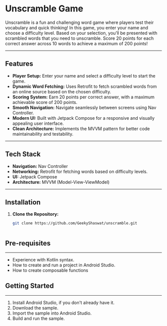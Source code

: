 # Unscramble Game

Unscramble is a fun and challenging word game where players test their vocabulary and quick thinking! In this game, you enter your name and choose a difficulty level. Based on your selection, you’ll be presented with scrambled words that you need to unscramble. Score 20 points for each correct answer across 10 words to achieve a maximum of 200 points!

---

## Features

- **Player Setup:** Enter your name and select a difficulty level to start the game.
- **Dynamic Word Fetching:** Uses Retrofit to fetch scrambled words from an online source based on the chosen difficulty.
- **Scoring System:** Earn 20 points per correct answer, with a maximum achievable score of 200 points.
- **Smooth Navigation:** Navigate seamlessly between screens using Nav Controller.
- **Modern UI:** Built with Jetpack Compose for a responsive and visually appealing user interface.
- **Clean Architecture:** Implements the MVVM pattern for better code maintainability and testability.

---

## Tech Stack

- **Navigation:** Nav Controller
- **Networking:** Retrofit for fetching words based on difficulty levels.
- **UI:** Jetpack Compose
- **Architecture:** MVVM (Model-View-ViewModel)

---

## Installation

1. **Clone the Repository:**
   ```bash
   git clone https://github.com/GeekyShaswat/unscramble.git



## Pre-requisites
--------------
* Experience with Kotlin syntax.
* How to create and run a project in Android Studio.
* How to create composable functions 


## Getting Started
---------------
1. Install Android Studio, if you don't already have it.
2. Download the sample.
3. Import the sample into Android Studio.
4. Build and run the sample.
